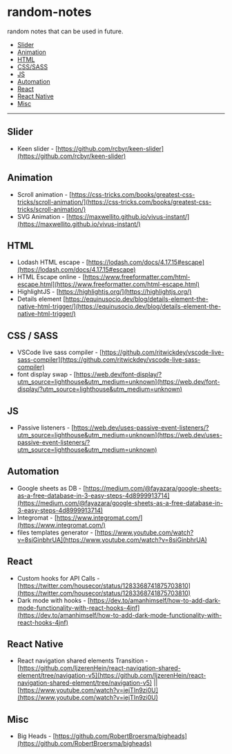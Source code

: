 # random-notes
random notes that can be used in future.
 - [Slider](#slider)
 - [Animation](#Animation)
 - [HTML](#html)
 - [CSS/SASS](#css--sass)
 - [JS](#js)
 - [Automation](#automation)
 - [React](#react)
 - [React Native](#react-native)
 - [Misc](#misc)
 ---

Slider
---
- Keen slider -  [https://github.com/rcbyr/keen-slider](https://github.com/rcbyr/keen-slider)

Animation
---
- Scroll animation - [https://css-tricks.com/books/greatest-css-tricks/scroll-animation/](https://css-tricks.com/books/greatest-css-tricks/scroll-animation/)
- SVG Animation - [https://maxwellito.github.io/vivus-instant/](https://maxwellito.github.io/vivus-instant/)

HTML
---
- Lodash HTML escape - [https://lodash.com/docs/4.17.15#escape](https://lodash.com/docs/4.17.15#escape)
- HTML Escape online - [https://www.freeformatter.com/html-escape.html](https://www.freeformatter.com/html-escape.html)
- HighlightJS - [https://highlightjs.org/](https://highlightjs.org/)
- Details element [https://equinusocio.dev/blog/details-element-the-native-html-trigger/](https://equinusocio.dev/blog/details-element-the-native-html-trigger/)

CSS / SASS
---
- VSCode live sass compiler - [https://github.com/ritwickdey/vscode-live-sass-compiler](https://github.com/ritwickdey/vscode-live-sass-compiler)
- font display swap - [https://web.dev/font-display/?utm_source=lighthouse&utm_medium=unknown](https://web.dev/font-display/?utm_source=lighthouse&utm_medium=unknown)

JS
---
- Passive listeners - [https://web.dev/uses-passive-event-listeners/?utm_source=lighthouse&utm_medium=unknown](https://web.dev/uses-passive-event-listeners/?utm_source=lighthouse&utm_medium=unknown)

Automation
---

- Google sheets as DB - [https://medium.com/@fayazara/google-sheets-as-a-free-database-in-3-easy-steps-4d8999913714](https://medium.com/@fayazara/google-sheets-as-a-free-database-in-3-easy-steps-4d8999913714)
- Integromat - [https://www.integromat.com/](https://www.integromat.com/)
- files templates generator - [https://www.youtube.com/watch?v=8siGinbhrUA](https://www.youtube.com/watch?v=8siGinbhrUA)

React
---

- Custom hooks for API Calls - [https://twitter.com/housecor/status/1283368741875703810](https://twitter.com/housecor/status/1283368741875703810)
- Dark mode with hooks - [https://dev.to/amanhimself/how-to-add-dark-mode-functionality-with-react-hooks-4jnf](https://dev.to/amanhimself/how-to-add-dark-mode-functionality-with-react-hooks-4jnf)

React Native
---

- React navigation shared elements Transition - [https://github.com/IjzerenHein/react-navigation-shared-element/tree/navigation-v5](https://github.com/IjzerenHein/react-navigation-shared-element/tree/navigation-v5) || [https://www.youtube.com/watch?v=iejTIn9zi0U](https://www.youtube.com/watch?v=iejTIn9zi0U)

Misc
---

- Big Heads - [https://github.com/RobertBroersma/bigheads](https://github.com/RobertBroersma/bigheads)
